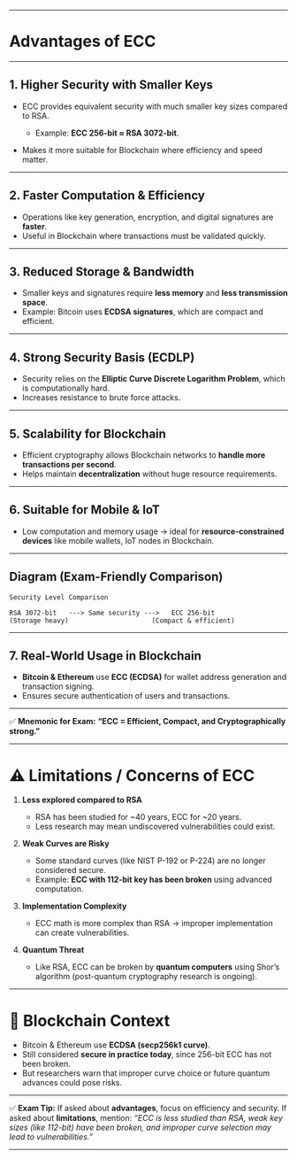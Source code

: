 

---

# **Advantages of ECC**

---

## **1. Higher Security with Smaller Keys**

* ECC provides equivalent security with much smaller key sizes compared to RSA.

  * Example: **ECC 256-bit ≈ RSA 3072-bit**.
* Makes it more suitable for Blockchain where efficiency and speed matter.

---

## **2. Faster Computation & Efficiency**

* Operations like key generation, encryption, and digital signatures are **faster**.
* Useful in Blockchain where transactions must be validated quickly.

---

## **3. Reduced Storage & Bandwidth**

* Smaller keys and signatures require **less memory** and **less transmission space**.
* Example: Bitcoin uses **ECDSA signatures**, which are compact and efficient.

---

## **4. Strong Security Basis (ECDLP)**

* Security relies on the **Elliptic Curve Discrete Logarithm Problem**, which is computationally hard.
* Increases resistance to brute force attacks.

---

## **5. Scalability for Blockchain**

* Efficient cryptography allows Blockchain networks to **handle more transactions per second**.
* Helps maintain **decentralization** without huge resource requirements.

---

## **6. Suitable for Mobile & IoT**

* Low computation and memory usage → ideal for **resource-constrained devices** like mobile wallets, IoT nodes in Blockchain.

---

## **Diagram (Exam-Friendly Comparison)**

```
Security Level Comparison

RSA 3072-bit   ---> Same security --->   ECC 256-bit
(Storage heavy)                     (Compact & efficient)
```

---

## **7. Real-World Usage in Blockchain**

* **Bitcoin & Ethereum** use **ECC (ECDSA)** for wallet address generation and transaction signing.
* Ensures secure authentication of users and transactions.

---

✅ **Mnemonic for Exam:**
**“ECC = Efficient, Compact, and Cryptographically strong.”**



---

# ⚠️ **Limitations / Concerns of ECC**

1. **Less explored compared to RSA**

   * RSA has been studied for \~40 years, ECC for \~20 years.
   * Less research may mean undiscovered vulnerabilities could exist.

2. **Weak Curves are Risky**

   * Some standard curves (like NIST P-192 or P-224) are no longer considered secure.
   * Example: **ECC with 112-bit key has been broken** using advanced computation.

3. **Implementation Complexity**

   * ECC math is more complex than RSA → improper implementation can create vulnerabilities.

4. **Quantum Threat**

   * Like RSA, ECC can be broken by **quantum computers** using Shor’s algorithm (post-quantum cryptography research is ongoing).

---

# 🔑 **Blockchain Context**

* Bitcoin & Ethereum use **ECDSA (secp256k1 curve)**.
* Still considered **secure in practice today**, since 256-bit ECC has not been broken.
* But researchers warn that improper curve choice or future quantum advances could pose risks.

---

✅ **Exam Tip:**
If asked about **advantages**, focus on efficiency and security.
If asked about **limitations**, mention: *“ECC is less studied than RSA, weak key sizes (like 112-bit) have been broken, and improper curve selection may lead to vulnerabilities.”*

---



